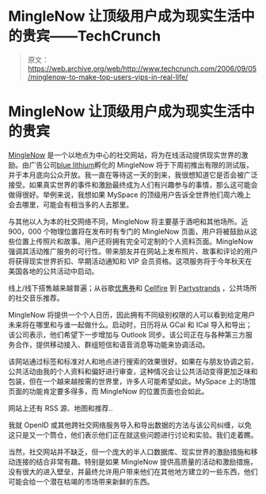 # MingleNow 让顶级用户成为现实生活中的贵宾——TechCrunch

> 原文：<https://web.archive.org/web/http://www.techcrunch.com/2006/09/05/minglenow-to-make-top-users-vips-in-real-life/>

# MingleNow 让顶级用户成为现实生活中的贵宾

 [](https://web.archive.org/web/20211026150155/http://www.minglenow.com/) [MingleNow](https://web.archive.org/web/20211026150155/http://minglenow.com/) 是一个以地点为中心的社交网站，将为在线活动提供现实世界的激励。由广告公司[blue lithium](https://web.archive.org/web/20211026150155/http://bluelithium.com/)孵化的 MingleNow 将于下周初推出有限的测试版，并于本月底向公众开放。我一直在等待这一天的到来，我很想知道它是否会被广泛接受。如果真实世界的事件和激励最终成为人们有兴趣参与的事情，那么这可能会做得很好。举例来说，我想如果 MySpace 的顶级用户告诉全世界他们周六晚上会去哪里，可能会有相当多的人去那里。

与其他以人为本的社交网络不同，MingleNow 将主要基于酒吧和其他场所。近 900，000 个物理位置将在发布时有专门的 MingleNow 页面，用户将被鼓励从这些位置上传照片和故事。用户还将拥有完全可定制的个人资料页面。MingleNow 强调其活动推广服务的可行性。带来朋友并在网站上发布照片、故事和评论的用户将获得现实世界折扣、早期活动通知和 VIP 会员资格。这项服务将于今年秋天在美国各地的公共活动中启动。

线上/线下搭售越来越普遍；从谷歌[优惠券](https://web.archive.org/web/20211026150155/http://www.beta.techcrunch.com/2006/08/15/google-local-adding-coupons/)和 [Cellfire](https://web.archive.org/web/20211026150155/http://mobilecrunch.com/2006/01/24/cellfire-the-mobile-solution-for-clip-free-coupons/) 到 [Partystrands](https://web.archive.org/web/20211026150155/http://www.beta.techcrunch.com/2006/09/01/partystrands-aims-to-be-lastfm-digg-for-the-jukebox/) ，公共场所的社交音乐推荐。

MingleNow 将提供一个个人日历，因此拥有不同级别权限的人可以看到给定用户未来将在哪里和与谁一起做什么。启动时，日历将从 GCal 和 ICal 导入和导出；该公司表示，他们希望下一步增加与 Outlook 同步。该公司正在与各种第三方服务合作，提供移动接入、群组短信和语音消息等功能来协调活动。

该网站通过标签和标准对人和地点进行搜索的效果很好。如果在与朋友协调之前，公共活动由我的个人资料和偏好进行审查，这种情况会让公共活动变得更加乏味和包装，但在一个越来越按需的世界里，许多人可能希望如此。MySpace 上的场馆页面的功能肯定要多得多，而 MingleNow 的位置页面也会如此。

网站上还有 RSS 源、地图和推荐..

我就 OpenID 或其他跨社交网络服务导入和导出数据的方法与该公司纠缠，以免这只是又一个筒仓，他们表示他们正在就这些问题进行讨论和实验。我们走着瞧。

当然，社交网站并不缺乏，但一个庞大的半人口数据库、现实世界的激励措施和移动连接的结合非常有趣。特别是如果 MingleNow 提供高质量的活动和激励措施，没有很大的进入壁垒，并最终允许用户带来他们在其他地方建立的一些东西，他们可能会给一个潜在枯竭的市场带来新鲜的东西。